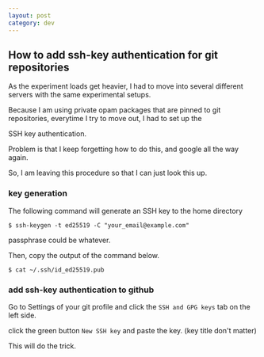 ```yaml
---
layout: post
category: dev
---
```


## How to add ssh-key authentication for git repositories

As the experiment loads get heavier, I had to move into several different servers with the same experimental setups.

Because I am using private opam packages that are pinned to git repositories, everytime I try to move out, I had to set up the

SSH key authentication. 

Problem is that I keep forgetting how to do this, and google all the way again.

So, I am leaving this procedure so that I can just look this up.


### key generation
The following command will generate an SSH key to the home directory

`$ ssh-keygen -t ed25519 -C "your_email@example.com"`

passphrase could be whatever.

Then, copy the output of the command below.

`$ cat ~/.ssh/id_ed25519.pub`

### add ssh-key authentication to github

Go to Settings of your git profile and click the `SSH and GPG keys` tab on the left side.

click the green button `New SSH key` and paste the key. (key title don't matter)

This will do the trick.